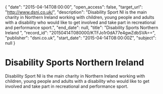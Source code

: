{
  "date": "2015-04-14T08:00:00", 
  "open_access": false, 
  "target_url": "http://www.dsni.co.uk/", 
  "description": "Disability Sport NI is the main charity in Northern Ireland working with children, young people and adults with a disability who would like to get involved and take part in recreational and performance sport.", 
  "end_date": null, 
  "title": "Disability Sports Northern Ireland ", 
  "record_id": "20150414T080000/KTFJo1r0dA77e4gwZdbSVA==", 
  "publisher": "dsni.co.uk", 
  "start_date": "2015-04-14T08:00:00Z", 
  "subject": null
}

# Disability Sports Northern Ireland 

Disability Sport NI is the main charity in Northern Ireland working with children, young people and adults with a disability who would like to get involved and take part in recreational and performance sport.